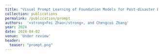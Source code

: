 ```yaml
---
title: "Visual Prompt Learning of Foundation Models for Post-disaster Damage Assessment"
collection: publications
permalink: /publication/prompt
authors:  '<strong>Fei Zhao</strong>, and Chengcui Zhang'
year: 2024
date: 2024-04-02  
venue: 'Under review'
header:
  teaser: "prompt.png"
---
```



